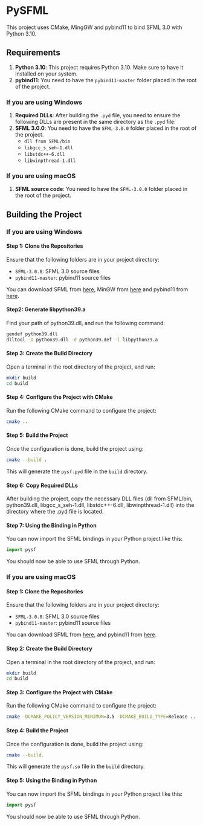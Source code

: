 # PySFML

This project uses CMake, MingGW and pybind11 to bind SFML 3.0 with Python 3.10.

## Requirements

1. **Python 3.10**: This project requires Python 3.10. Make sure to have it installed on your system.
2. **pybind11**: You need to have the `pybind11-master` folder placed in the root of the project.

### If you are using Windows
1. **Required DLLs**: After building the `.pyd` file, you need to ensure the following DLLs are present in the same directory as the `.pyd` file:
2. **SFML 3.0.0**: You need to have the `SFML-3.0.0` folder placed in the root of the project.
    - `dll from SFML/bin`
    - `libgcc_s_seh-1.dll`
    - `libstdc++-6.dll`
    - `libwinpthread-1.dll`

### If you are using macOS
1. **SFML source code**: You need to have the `SFML-3.0.0` folder placed in the root of the project.

## Building the Project

### If you are using Windows
#### Step 1: Clone the Repositories

Ensure that the following folders are in your project directory:

- `SFML-3.0.0`: SFML 3.0 source files
- `pybind11-master`: pybind11 source files

You can download SFML from [here](https://www.sfml-dev.org/files/SFML-3.0.0-windows-gcc-14.2.0-mingw-64-bit.zip), MinGW from [here](https://github.com/brechtsanders/winlibs_mingw/releases/download/14.2.0posix-19.1.1-12.0.0-ucrt-r2/winlibs-x86_64-posix-seh-gcc-14.2.0-mingw-w64ucrt-12.0.0-r2.7z) and pybind11 from [here](https://github.com/pybind/pybind11).

#### Step2: Generate libpython39.a
Find your path of python39.dll, and run the following command:
```sh
gendef python39.dll
dlltool -D python39.dll -d python39.def -l libpython39.a
```

#### Step 3: Create the Build Directory

Open a terminal in the root directory of the project, and run:

```bash
mkdir build
cd build
```

#### Step 4: Configure the Project with CMake
Run the following CMake command to configure the project:
```bash
cmake ..
```

#### Step 5: Build the Project
Once the configuration is done, build the project using:
```bash
cmake --build .
```
This will generate the `pysf.pyd` file in the `build` directory.

#### Step 6: Copy Required DLLs
After building the project, copy the necessary DLL files (dll from SFML/bin, python39.dll, libgcc_s_seh-1.dll, libstdc++-6.dll, libwinpthread-1.dll) into the directory where the .pyd file is located.

#### Step 7: Using the Binding in Python
You can now import the SFML bindings in your Python project like this:
```python
import pysf
```
You should now be able to use SFML through Python.

### If you are using macOS
#### Step 1: Clone the Repositories
Ensure that the following folders are in your project directory:
- `SFML-3.0.0`: SFML 3.0 source files
- `pybind11-master`: pybind11 source files

You can download SFML from [here](https://github.com/SFML/SFML/releases/tag/3.0.0#:~:text=SFML%2D3.0.0%2Dsources.zip), and pybind11 from [here](https://github.com/pybind/pybind11).

#### Step 2: Create the Build Directory
Open a terminal in the root directory of the project, and run:
```bash
mkdir build
cd build
```

#### Step 3: Configure the Project with CMake
Run the following CMake command to configure the project:
```bash
cmake -DCMAKE_POLICY_VERSION_MINIMUM=3.5 -DCMAKE_BUILD_TYPE=Release .. --trace-expand
```

#### Step 4: Build the Project
Once the configuration is done, build the project using:
```bash
cmake --build.
```
This will generate the `pysf.so` file in the `build` directory.

#### Step 5: Using the Binding in Python
You can now import the SFML bindings in your Python project like this:
```python
import pysf
```
You should now be able to use SFML through Python.

